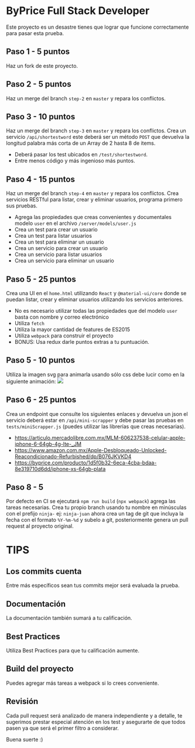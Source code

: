 # ByPrice Full Stack Developer

Este proyecto es un desastre tienes que lograr que funcione correctamente para pasar esta prueba.

## Paso 1 - 5 puntos
Haz un fork de este proyecto.

## Paso 2 - 5 puntos
Haz un merge del branch `step-2` en `master` y repara los conflictos.

## Paso 3 - 10 puntos
Haz un merge del branch `step-3` en `master` y repara los conflictos.
Crea un servicio `/api/shortestword` este deberá ser un método `POST` que devuelva la longitud palabra más corta de un Array de 2 hasta 8 de items.
- Deberá pasar los test ubicados en `/test/shortestword`.
- Entre menos código y más ingenioso más puntos.

## Paso 4 - 15 puntos
Haz un merge del branch `step-4` en `master` y repara los conflictos.
Crea servicios RESTful para listar, crear y eliminar usuarios, programa primero sus pruebas.
- Agrega las propiedades que creas convenientes y documentales modelo `user` en el archivo `/server/models/user.js`
- Crea un test para crear un usuario 
- Crea un test para listar usuarios
- Crea un test para eliminar un usuario
- Crea un servicio para crear un usuario
- Crea un servicio para listar usuarios
- Crea un servicio para eliminar un usuario

## Paso 5 - 25 puntos
Crea una UI en el `home.html` utilizando `React` y `@material-ui/core` donde se puedan listar, crear y eliminar usuarios utilizando los servicios anteriores.
- No es necesario utilizar todas las propiedades que del modelo `user` basta con nombre y correo electrónico
- Utiliza `fetch`
- Utiliza la mayor cantidad de features de ES2015
- Utiliza `webpack` para construir el proyecto
- BONUS: Usa redux darle puntos extras a tu puntuación.

## Paso 5 - 10 puntos
Utiliza la imagen svg para animarla usando sólo css debe lucir como en la siguiente animación:
<img src="https://s3-us-west-2.amazonaws.com/byprice-app/attachments/logo-fx.gif"/>

## Paso 6 - 25 puntos
Crea un endpoint que consulte los siguientes enlaces y devuelva un json el servicio deberá estar en `/api/mini-scrapper` y debe pasar las pruebas en `tests/miniScrapper.js` (puedes utilizar las librerías que creas necesarias).
- https://articulo.mercadolibre.com.mx/MLM-606237538-celular-apple-iphone-6-64gb-4g-lte-_JM
- https://www.amazon.com.mx/Apple-Desbloqueado-Unlocked-Reacondicionado-Refurbished/dp/B076JKVKD4
- https://byprice.com/producto/1d5f0b32-6eca-4cba-bdaa-8e319710d6dd/iphone-xs-64gb-plata 

## Paso 8 - 5
Por defecto en CI se ejecutará `npm run build` (`npx webpack`) agrega las tareas necesarias. 
Crea tu propio branch usando tu nombre en minúsculas con el prefijo `ninja-` ej: `ninja-juan` ahora crea un tag de git que incluya la fecha con el formato `%Y-%m-%d` y subelo a git, posteriormente genera un pull request al proyecto original.

# TIPS

## Los commits cuenta
Entre más específicos sean tus commits mejor será evaluada la prueba.

## Documentación
La documentación también sumará a tu calificación.

## Best Practices
Utiliza Best Practices para que tu calificación aumente.

## Build del proyecto
Puedes agregar más tareas a webpack si lo crees conveniente.

## Revisión
Cada pull request será analizado de manera independiente y a detalle, te sugerimos prestar especial atención en los test y asegurarte de que todos pasen ya que será el primer filtro a considerar.

Buena suerte :)
